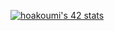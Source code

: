 [![hoakoumi's 42 stats](https://badge.mediaplus.ma/binary/hoakoumi)](https://github.com/oakoudad/badge42)


